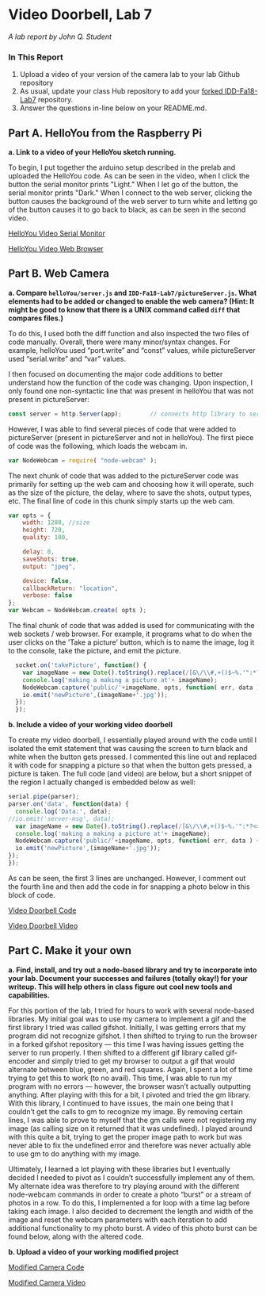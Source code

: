 # Video Doorbell, Lab 7

*A lab report by John Q. Student*

### In This Report

1. Upload a video of your version of the camera lab to your lab Github repository
1. As usual, update your class Hub repository to add your [forked IDD-Fa18-Lab7](/FAR-Lab/IDD-Fa18-Lab7) repository.
1. Answer the questions in-line below on your README.md.

## Part A. HelloYou from the Raspberry Pi

**a. Link to a video of your HelloYou sketch running.**

To begin, I put together the arduino setup described in the prelab and uploaded the HelloYou code. As can be seen in the video, when I click the button the serial monitor prints "Light." When I let go of the button, the serial monitor prints "Dark." When I connect to the web server, clicking the button causes the background of the web server to turn white and letting go of the button causes it to go back to black, as can be seen in the second video.

[HelloYou Video Serial Monitor](https://youtu.be/fPpvn2BmM3c)

[HelloYou Video Web Browser](https://youtu.be/lk9tCxKvQeA)

## Part B. Web Camera

**a. Compare `helloYou/server.js` and `IDD-Fa18-Lab7/pictureServer.js`. What elements had to be added or changed to enable the web camera? (Hint: It might be good to know that there is a UNIX command called `diff` that compares files.)**

To do this, I used both the diff function and also inspected the two files of code manually. Overall, there were many minor/syntax changes. For example, helloYou used “port.write” and “const” values, while pictureServer used “serial.write” and “var” values. 

I then focused on documenting the major code additions to better understand how the function of the code was changing. Upon inspection, I only found one non-syntactic line that was present in helloYou that was not present in pictureServer:

```js
const server = http.Server(app);        // connects http library to server
```
However, I was able to find several pieces of code that were added to pictureServer (present in pictureServer and not in helloYou). The first piece of code was the following, which loads the webcam in.

```js
var NodeWebcam = require( "node-webcam" );
```

The next chunk of code that was added to the pictureServer code was primarily for setting up the web cam and choosing how it will operate, such as the size of the picture, the delay, where to save the shots, output types, etc. The final line of code in this chunk simply starts up the web cam.

```js
var opts = { 
    width: 1280, //size
    height: 720,
    quality: 100,

    delay: 0,
    saveShots: true,
    output: "jpeg",

    device: false,
    callbackReturn: "location",
    verbose: false
};
var Webcam = NodeWebcam.create( opts ); 
```
The final chunk of code that was added is used for communicating with the web sockets / web browser. For example, it programs what to do when the user clicks on the 'Take a picture' button, which is to name the image, log it to the console, take the picture, and emit the picture. 

```js
  socket.on('takePicture', function() {
    var imageName = new Date().toString().replace(/[&\/\\#,+()$~%.'":*?<>{}\s-]/g, '');
    console.log('making a making a picture at'+ imageName); 
    NodeWebcam.capture('public/'+imageName, opts, function( err, data ) {
    io.emit('newPicture',(imageName+'.jpg')); 
  });
  });
```

**b. Include a video of your working video doorbell**

To create my video doorbell, I essentially played around with the code until I isolated the emit statement that was causing the screen to turn black and white when the button gets pressed. I commented this line out and replaced it with code for snapping a picture so that when the button gets pressed, a picture is taken. The full code (and video) are below, but a short snippet of the region I actually changed is embedded below as well: 

```js
serial.pipe(parser);
parser.on('data', function(data) {
  console.log('Data:', data);
//io.emit('server-msg', data);
  var imageName = new Date().toString().replace(/[&\/\\#,+()$~%.'":*?<>{}\s-]/g, '');
  console.log('making a making a picture at'+ imageName); 
  NodeWebcam.capture('public/'+imageName, opts, function( err, data ) {
  io.emit('newPicture',(imageName+'.jpg'));
});
});
```
As can be seen, the first 3 lines are unchanged. However, I comment out the fourth line and then add the code in for snapping a photo below in this block of code. 

[Video Doorbell Code](https://github.com/barkadosh1/IDD-Fa19-Lab7/blob/master/pictureServerUpdated.js)

[Video Doorbell Video](https://youtu.be/3PgecBAJA4E)

## Part C. Make it your own

**a. Find, install, and try out a node-based library and try to incorporate into your lab. Document your successes and failures (totally okay!) for your writeup. This will help others in class figure out cool new tools and capabilities.**

For this portion of the lab, I tried for hours to work with several node-based libraries. My initial goal was to use my camera to implement a gif and the first library I tried was called gifshot. Initially, I was getting errors that my program did not recognize gifshot. I then shifted to trying to run the browser in a forked gifshot repository — this time I was having issues getting the server to run properly. I then shifted to a different gif library called gif-encoder and simply tried to get my browser to output a gif that would alternate between blue, green, and red squares. Again, I spent a lot of time trying to get this to work (to no avail). This time, I was able to run my program with no errors — however, the browser wasn’t actually outputting anything. After playing with this for a bit, I pivoted and tried the gm library. With this library, I continued to have issues, the main one being that I couldn’t get the calls to gm to recognize my image. By removing certain lines, I was able to prove to myself that the gm calls were not registering my image (as calling size on it returned that it was undefined). I played around with this quite a bit, trying to get the proper image path to work but was never able to fix the undefined error and therefore was never actually able to use gm to do anything with my image. 

Ultimately, I learned a lot playing with these libraries but I eventually decided I needed to pivot as I couldn’t successfully implement any of them. My alternate idea was therefore to try playing around with the different node-webcam commands in order to create a photo “burst” or a stream of photos in a row. To do this, I implemented a for loop with a time lag before taking each image. I also decided to decrement the length and width of the image and reset the webcam parameters with each iteration to add additional functionality to my photo burst. A video of this photo burst can be found below, along with the altered code. 

**b. Upload a video of your working modified project**

[Modified Camera Code](https://github.com/barkadosh1/IDD-Fa19-Lab7/blob/master/FinalFile.js)

[Modified Camera Video](https://youtu.be/3PgecBAJA4E)


